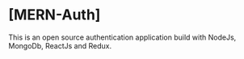 # [MERN-Auth]
This is an open source authentication application build with NodeJs, MongoDb, ReactJs and Redux.
